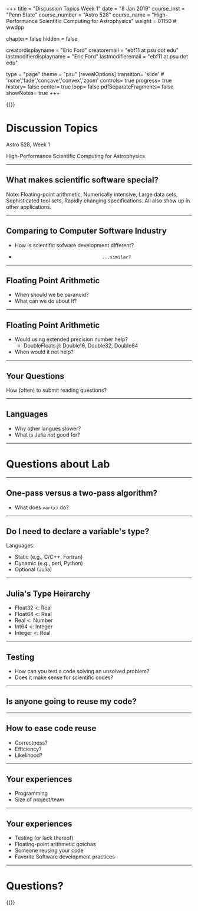 +++
title = "Discussion Topics Week 1"
date = "8 Jan 2019"
course_inst = "Penn State"
course_number = "Astro 528"
course_name = "High-Performance Scientific Computing for Astrophysics"
weight = 01150  # wwdpp

chapter= false
hidden = false

creatordisplayname = "Eric Ford"
creatoremail = "ebf11 at psu dot edu"
lastmodifierdisplayname = "Eric Ford"
lastmodifieremail = "ebf11 at psu dot edu"

type = "page"
theme = "psu"
[revealOptions]
transition= 'slide' # 'none','fade','concave','convex','zoom'
controls= true
progress= true
history= false
center= true
loop= false
pdfSeparateFragments= false
showNotes= true
+++


{{<revealjs theme="psu" transition="slide" controls="true" progress="true" history="false" center="false" loop="false" pdfSeparateFragments="false" showNotes="true" >}}
# Discussion Topics

Astro 528, Week 1

High-Performance Scientific Computing for Astrophysics

---

## What makes scientific software special?

Note:
Floating-point arithmetic, Numerically intensive, Large data sets, Sophisticated tool sets, Rapidly changing specifications.  All also show up in other applications.
___

## Comparing to Computer Software Industry

- How is scientific sofware development different?
-                                      ...similar?

---

## Floating Point Arithmetic

- When should we be paranoid?
- What can we do about it?

___

## Floating Point Arithmetic

- Would using extended precision number help?
  + DoubleFloats.jl: Double16, Double32, Double64
- When would it not help?

---
## Your Questions
How (often) to submit reading questions?
___

## Languages

- Why other langues slower?
- What is Julia _not_ good for?

---

# Questions about Lab
___
## One-pass versus a two-pass algorithm?
- What does `var(x)` do?
___
## Do I need to declare a variable's type?

Languages:

- Static (e.g., C/C++, Fortran)
- Dynamic (e.g., perl, Python)
- Optional (Julia)
___

## Julia's Type Heirarchy

- Float32 <: Real
- Float64 <: Real
- Real <: Number
- Int64 <: Integer
- Integer <: Real

---

## Testing

- How can you test a code solving an unsolved problem?
- Does it make sense for scientific codes?

---

## Is anyone going to reuse my code?
___

## How to ease code reuse
- Correctness?
- Efficiency?
- Likelihood?

---

## Your experiences
- Programming
- Size of project/team

___

## Your experiences
- Testing (or lack thereof)
- Floating-point arithmetic gotchas
- Someone reusing your code
- Favorite Software development practices

---

# Questions?
<!-- 
- [Queue for help with lab](https://classroomq.com/students/):
- Class Code: EI59CV
-->
{{</revealjs>}}
